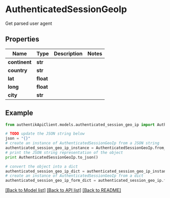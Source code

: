 # AuthenticatedSessionGeoIp

Get parsed user agent

## Properties
Name | Type | Description | Notes
------------ | ------------- | ------------- | -------------
**continent** | **str** |  | 
**country** | **str** |  | 
**lat** | **float** |  | 
**long** | **float** |  | 
**city** | **str** |  | 

## Example

```python
from authentikApiClient.models.authenticated_session_geo_ip import AuthenticatedSessionGeoIp

# TODO update the JSON string below
json = "{}"
# create an instance of AuthenticatedSessionGeoIp from a JSON string
authenticated_session_geo_ip_instance = AuthenticatedSessionGeoIp.from_json(json)
# print the JSON string representation of the object
print AuthenticatedSessionGeoIp.to_json()

# convert the object into a dict
authenticated_session_geo_ip_dict = authenticated_session_geo_ip_instance.to_dict()
# create an instance of AuthenticatedSessionGeoIp from a dict
authenticated_session_geo_ip_form_dict = authenticated_session_geo_ip.from_dict(authenticated_session_geo_ip_dict)
```
[[Back to Model list]](../README.md#documentation-for-models) [[Back to API list]](../README.md#documentation-for-api-endpoints) [[Back to README]](../README.md)


